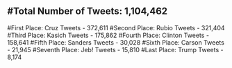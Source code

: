 #Total Number of Tweets: 1,104,462 
---
#First Place: Cruz Tweets - 372,611
#Second Place: Rubio Tweets - 321,404
#Third Place: Kasich Tweets - 175,862
#Fourth Place: Clinton Tweets - 158,641
#Fifth Place: Sanders Tweets - 30,028
#Sixth Place: Carson Tweets - 21,945
#Seventh Place: Jeb! Tweets - 15,810
#Last Place: Trump Tweets - 8,174
